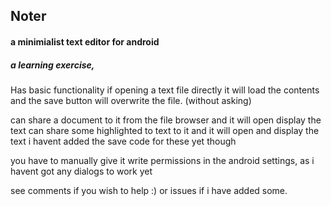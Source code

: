 ## Noter

#### a minimialist text editor for android
##### a learning exercise,

Has basic functionality
if opening a text file directly it will load the contents and the save button will overwrite the file. (without asking)

can share a document to it from the file browser and it will open display the text
can share some highlighted to text to it and it will open and display the text
i havent added the save code for these yet though

you have to manually give it write permissions in the android settings, as i havent got any dialogs to work yet

see comments if you wish to help :)
or issues if i have added some.
